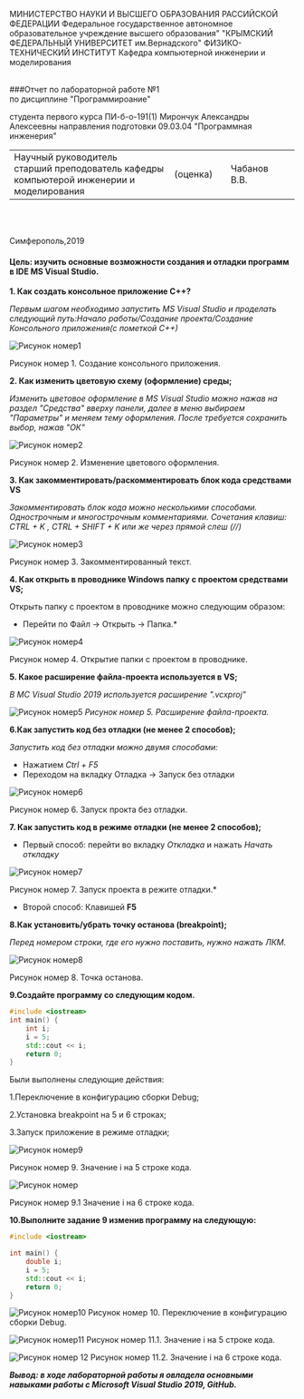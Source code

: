 МИНИСТЕРСТВО НАУКИ И ВЫСШЕГО ОБРАЗОВАНИЯ РАССИЙСКОЙ ФЕДЕРАЦИИ
Федеральное государственное автономное образовательное учреждение высшего образования"
"КРЫМСКИЙ ФЕДЕРАЛЬНЫЙ УНИВЕРСИТЕТ им.Вернадского"
ФИЗИКО-ТЕХНИЧЕСКИЙ ИНСТИТУТ 
Кафедра компьютерной инженерии и моделирования
<br/><br/>

###Отчет по лабораторной работе №1<br/> по дисциплине "Программироание"
<br/>

студента первого курса ПИ-б-о-191(1)
Мирончук Александры Алексеевны
направления подготовки 09.03.04 "Программная инженерия"
<br/>

<table>
<tr><td>Научный руководитель<br/>старший преподователь кафедры<br/>компьютерой инженерии и моделирования<br/>
<td/>(оценка)<td/>
<td/>Чабанов В.В.<td/>
</tr>
</table>
<br/><br/>

Симферополь,2019

#### Цель: изучить основные возможности создания и отладки программ в IDE MS Visual Studio.

**1. Как создать консольное приложение С++?<br/>**

*Первым шагом необходимо запустить MS Visual Studio и проделать следующий путь:Начало работы/Создание проекта/Создание Консольного приложения(с пометкой С++)*

![Рисунок номер1](https://raw.githubusercontent.com/Sasha1214/repository/master/img/2.png)

Рисунок номер 1. Создание консольного приложения.

**2. Как изменить цветовую схему (оформление) среды;**

*Изменить цветовое оформление в MS Visual Studio можно нажав на раздел "Средства" вверху панели, 
далее в меню выбираем "Параметры" и меняем тему оформления. После требуется сохранить выбор, нажав "*ОК*"*

![Рисунок номер2](https://raw.githubusercontent.com/Sasha1214/repository/master/img/5.png)

Рисунок номер 2. Изменение цветового оформления.

**3. Как закомментировать/раскомментировать блок кода средствами VS**

*Закомментировать блок кода можно несколькими способами.
Однострочным и многострочным комментариями.
Сочетания клавиш: CTRL + K , CTRL + SHIFT + K или же через прямой слеш (//)*

![Рисунок номер3](https://github.com/Sasha1214/repository/blob/master/img/Снимок.PNG?raw=true)

Рисунок номер 3. Закомментированный текст.

**4. Как открыть в проводнике Windows папку с проектом средствами VS;**

Открыть папку с проектом в проводнике можно следующим образом:
* Перейти по Файл -> Открыть -> Папка.*

![Рисунок номер4](https://github.com/Sasha1214/repository/blob/master/img/открытие%20папки.png?raw=true)

Рисунок номер 4. Открытие папки с проектом в проводнике.

**5. Какое расширение файла-проекта используется в VS;**

*В MС Visual Studio 2019 используется расширение ".vcxproj"*

![Рисунок номер5](https://raw.githubusercontent.com/Sasha1214/repository/master/img/7.png)
*Рисунок номер 5. Расширение файла-проекта.*

**6.Как запустить код без отладки (не менее 2 способов);**

*Запустить код без отладки можно двумя способами:*

* Нажатием _Ctrl + F5_
* Переходом на вкладку Отладка -> Запуск без отладки

![Рисунок номер6](https://github.com/Sasha1214/repository/blob/master/img/Запуск%20без%20отладки.png?raw=true)

Рисунок номер 6. Запуск прокта без отладки.

**7. Как запустить код в режиме отладки (не менее 2 способов);**

* Первый способ: перейти во вкладку *Откладка* и нажать *Начать откладку*

![Рисунок номер7](https://github.com/Sasha1214/repository/blob/master/img/9.png?raw=true)

Рисунок номер 7. Запуск проекта в режите отладки.*

* Второй способ: Клавишей **F5**

**8.Как установить/убрать точку останова (breakpoint);**

*Перед номером строки, где его нужно поставить, нужно нажать ЛКМ.*

![Рисунок номер8](https://github.com/Sasha1214/repository/blob/master/img/10.png?raw=true)

Рисунок номер 8. Точка останова.

**9.Создайте программу со следующим кодом.**

```cpp
#include <iostream>
int main() {
    int i;
    i = 5;
    std::cout << i;
    return 0;
}
```

Были выполнены следующие действия:

1.Переключение в конфигурацию сборки Debug;

2.Установка breakpoint на 5 и 6 строках;

3.Запуск приложение в режиме отладки;

![Рисунок номер9](https://github.com/Sasha1214/repository/blob/master/img/значение%20i%20на%205%20строкее.png?raw=true)

 Рисунок номер 9. Значение i на 5 строке кода.
 
  ![Рисунок номер](https://github.com/Sasha1214/repository/blob/master/img/значение%20i%20на%206%20строке.png?raw=true)
  
  Рисунок номер 9.1 Значение i на 6 строке кода.
  
**10.Выполните задание 9 изменив программу на следующую:**

```cpp
#include <iostream>

int main() {
    double i;
    i = 5;
    std::cout << i;
    return 0;
}

```
![Рисунок номер10](https://github.com/Sasha1214/repository/blob/master/img/11.png?raw=true)
Рисунок номер 10. Переключение в конфигурацию сборки Debug.

![Рисунок номер11](https://github.com/Sasha1214/repository/blob/master/img/значение%20i%20на%205%20строкее.png?raw=true)
Рисунок номер 11.1. Значение i на 5 строке кода.

![Рисунок номер 12](https://github.com/Sasha1214/repository/blob/master/img/значение%20i%20на%206%20строке.png?raw=true)
Рисунок номер 11.2. Значение i на 6 строке кода.



***Вывод: в ходе лабораторной работы я овладела основными навыками работы с Microsoft Visual Studio 2019, GitHub.***

